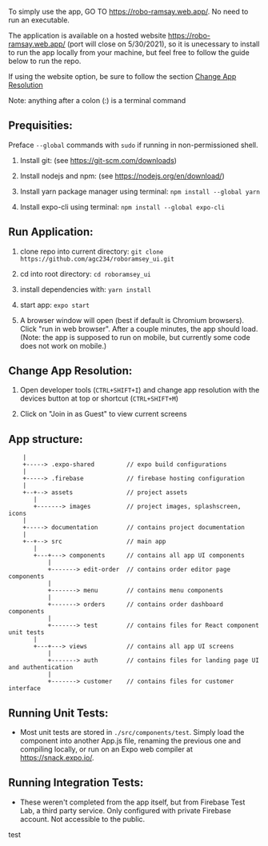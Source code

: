 To simply use the app, GO TO https://robo-ramsay.web.app/. No need to run an executable.

The application is available on a hosted website https://robo-ramsay.web.app/ (port will close on 5/30/2021), so it is unecessary to install to run the app locally from your machine, but feel free to follow the guide below to run the repo.

If using the website option, be sure to follow the section [Change App Resolution](#change-app-resolution)

Note: anything after a colon (:) is a terminal command

## Prequisities:

Preface `--global` commands with `sudo` if running in non-permissioned shell.

1. Install git: (see https://git-scm.com/downloads)

2. Install nodejs and npm: (see https://nodejs.org/en/download/)

3. Install yarn package manager using terminal: `npm install --global yarn` 

4. Install expo-cli using terminal: `npm install --global expo-cli`

## Run Application:

1. clone repo into current directory: `git clone https://github.com/agc234/roboramsey_ui.git`

2. cd into root directory: `cd roboramsey_ui`

2. install dependencies with: `yarn install`

3. start app: `expo start`

4. A browser window will open (best if default is Chromium browsers). Click "run in web browser". After a couple minutes, the app should load.
   (Note: the app is supposed to run on mobile, but currently some code does not work on mobile.)

## Change App Resolution:

1. Open developer tools (`CTRL+SHIFT+I`) and change app resolution with the devices button at top or shortcut (`CTRL+SHIFT+M`)

2. Click on "Join in as Guest" to view current screens 

## App structure:

```
    |
    +-----> .expo-shared         // expo build configurations 
    |
    +-----> .firebase            // firebase hosting configuration
    |
    +--+--> assets               // project assets
       |
       +-------> images          // project images, splashscreen, icons
    |
    +-----> documentation        // contains project documentation
    |
    +--+--> src                  // main app
       |
       +---+---> components      // contains all app UI components
           |
           +-------> edit-order  // contains order editor page components
           |
           +-------> menu        // contains menu components
           |
           +-------> orders      // contains order dashboard components
           |
           +-------> test        // contains files for React component unit tests
       |
       +---+---> views           // contains all app UI screens
           |
           +-------> auth        // contains files for landing page UI and authentication
           |
           +-------> customer    // contains files for customer interface
 ```
 
## Running Unit Tests:
- Most unit tests are stored in `./src/components/test`. Simply load the component into another App.js file, renaming the previous one and compiling locally, or run on an Expo web compiler at https://snack.expo.io/.

## Running Integration Tests:
- These weren't completed from the app itself, but from Firebase Test Lab, a third party service. Only configured with private Firebase account. Not accessible to the public.


test
